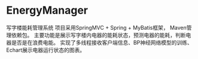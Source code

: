 # EnergyManager
写字楼能耗管理系统
项目采用SpringMVC + Spring + MyBatis框架， Maven管理依赖包。
主要功能是展示写字楼内电器的能耗状态，预测电器的能耗，判断电器是否是在浪费电能。
实现了多线程接收客户端信息、BP神经网络模型的训练、Echart展示电器运行状态的图表。
